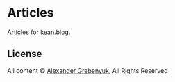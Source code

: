# Articles

Articles for [kean.blog](https://kean.blog).

## License

All content © [Alexander Grebenyuk](https://github.com/kean), All Rights Reserved
